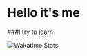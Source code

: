 # Hello it's me

###I try to learn

![Wakatime Stats](https://github-readme-stats.vercel.app/api/wakatime?username=@Alex_mhr&theme=tokyonight&layout=compact&langs_count=10&hide_title=true)
